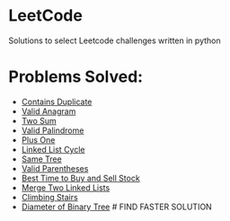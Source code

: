 # LeetCode
Solutions to select Leetcode challenges written in python

# Problems Solved:

- [Contains Duplicate](https://leetcode.com/problems/contains-duplicate)
- [Valid Anagram](https://leetcode.com/problems/valid-anagram)
- [Two Sum](https://leetcode.com/problems/two-sum)
- [Valid Palindrome](https://leetcode.com/problems/valid-palindrome)
- [Plus One](https://leetcode.com/problems/plus-one)
- [Linked List Cycle](https://leetcode.com/problems/linked-list-cycle)
- [Same Tree](https://leetcode.com/problems/same-tree)
- [Valid Parentheses](https://leetcode.com/problems/valid-parentheses)
- [Best Time to Buy and Sell Stock](https://leetcode.com/problems/best-time-to-buy-and-sell-stock)
- [Merge Two Linked Lists](https://leetcode.com/problems/merge-two-sorted-lists/submissions)
- [Climbing Stairs](https://leetcode.com/problems/climbing-stairs)
- [Diameter of Binary Tree](https://leetcode.com/problems/diameter-of-binary-tree/) # FIND FASTER SOLUTION
